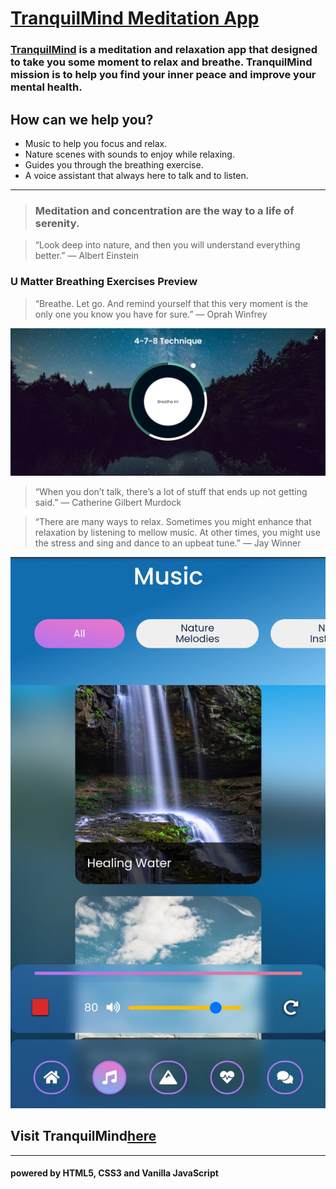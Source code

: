 # [TranquilMind Meditation App](https://tranquilmind.netlify.app/ "U Matter")

### [**TranquilMind**](https://tranquilmind.netlify.app/ "U Matter") is a meditation and relaxation app that designed to take you some moment to relax and breathe. TranquilMind mission is to help you find your inner peace and improve your mental health.

## **How can we help you?**

- Music to help you focus and relax.
- Nature scenes with sounds to enjoy while relaxing.
- Guides you through the breathing exercise.
- A voice assistant that always here to talk and to listen.

---

> ### Meditation and concentration are the way to a life of serenity.




> “Look deep into nature, and then you will understand everything better.” — Albert Einstein

### U Matter Breathing Exercises Preview

> “Breathe. Let go. And remind yourself that this very moment is the only one you know you have for sure.” — Oprah Winfrey

![U matter](./markdown-images/web/web-478-technique.jpg)

> “When you don’t talk, there’s a lot of stuff that ends up not getting said.” — Catherine Gilbert Murdock





> “There are many ways to relax. Sometimes you might enhance that relaxation by listening to mellow music. At other times, you might use the stress and sing and dance to an upbeat tune.” — Jay Winner

![U matter](./markdown-images/mobile/mobile-music.jpg)



## Visit TranquilMind[here](https://umatter.netlify.app/ "TranquilMind")

---



#### powered by HTML5, CSS3 and Vanilla JavaScript
